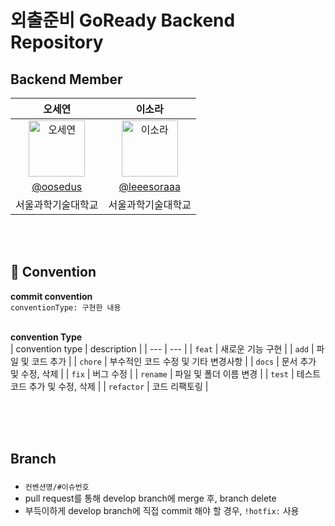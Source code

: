 # 외출준비 GoReady Backend Repository

## Backend Member
|      오세연       |          이소라        |                                                                                                   
| :------------------------------------------------------------------------------: | :---------------------------------------------------------------------------------------------------------------------------------------------------: | 
|   <img src="https://avatars.githubusercontent.com/oosedus?v=4" width=90px alt="오세연"/>       |   <img src="https://avatars.githubusercontent.com/leeesoraaa?v=4" width=90px alt="이소라"/>                       |
|   [@oosedus](https://github.com/oosedus)   |    [@leeesoraaa](https://github.com/leeesoraaa)  | 
| 서울과학기술대학교 | 서울과학기술대학교 | 

<br><br>

## 📌 Convention

**commit convention** <br>
`conventionType: 구현한 내용` <br><br>


**convention Type** <br>
| convention type | description |
| --- | --- |
| `feat` | 새로운 기능 구현 |
| `add` | 파일 및 코드 추가 |
| `chore` | 부수적인 코드 수정 및 기타 변경사항 |
| `docs` | 문서 추가 및 수정, 삭제 |
| `fix` | 버그 수정 |
| `rename` | 파일 및 폴더 이름 변경 |
| `test` | 테스트 코드 추가 및 수정, 삭제 |
| `refactor` | 코드 리팩토링 |

<br><br><br>

## Branch
### 
- `컨벤션명/#이슈번호`
- pull request를 통해 develop branch에 merge 후, branch delete
- 부득이하게 develop branch에 직접 commit 해야 할 경우, `!hotfix:` 사용

<br><br><br>

